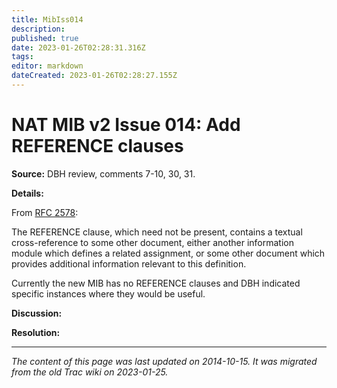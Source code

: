 ```yaml
---
title: MibIss014
description: 
published: true
date: 2023-01-26T02:28:31.316Z
tags: 
editor: markdown
dateCreated: 2023-01-26T02:28:27.155Z
---
```


# NAT MIB v2 Issue 014: Add REFERENCE clauses 
**Source:** DBH review, comments 7-10, 30, 31.

**Details:**

From [RFC 2578](https://www.rfc-editor.org/rfc/rfc2578):

The REFERENCE clause, which need not be present, contains a textual cross-reference to some other document, either another information module which defines a related assignment, or some other document which provides additional information relevant to this definition.

Currently the new MIB has no REFERENCE clauses and DBH indicated specific instances where they would be useful.

**Discussion:**

**Resolution:**
&nbsp;
&nbsp;
&nbsp;

---

*The content of this page was last updated on 2014-10-15. It was migrated from the old Trac wiki on 2023-01-25.*